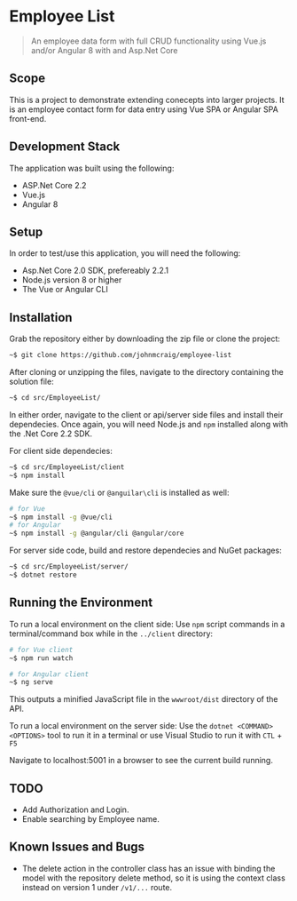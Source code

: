 # Employee List
> An employee data form with full CRUD functionality using Vue.js and/or Angular 8 with and Asp.Net Core

## Scope
This is a project to demonstrate extending conecepts into larger projects. It is an employee contact form for data entry using Vue SPA or Angular SPA front-end.

## Development Stack
The application was built using the following:
- ASP.Net Core 2.2
- Vue.js
- Angular 8

## Setup
In order to test/use this application, you will need the following:
- Asp.Net Core 2.0 SDK, prefereably 2.2.1
- Node.js version 8 or higher
- The Vue or Angular CLI

## Installation
Grab the repository either by downloading the zip file or clone the project:
```sh
~$ git clone https://github.com/johnmcraig/employee-list
```
After cloning or unzipping the files, navigate to the directory containing the solution file:
```sh
~$ cd src/EmployeeList/
```
In either order, navigate to the client or api/server side files and install their dependecies. Once again, you will need Node.js and `npm` installed along with the .Net Core 2.2 SDK.

For client side dependecies:
```sh
~$ cd src/EmployeeList/client
~$ npm install
```
Make sure the `@vue/cli` or `@anguilar\cli` is installed as well:
```sh
# for Vue
~$ npm install -g @vue/cli
# for Angular
~$ npm install -g @angular/cli @angular/core
```

For server side code, build and restore dependecies and NuGet packages:
```sh
~$ cd src/EmployeeList/server/
~$ dotnet restore
```

## Running the Environment
To run a local environment on the client side:
Use `npm` script commands in a terminal/command box while in the `../client` directory:
```sh
# for Vue client
~$ npm run watch

# for Angular client
~$ ng serve
```
This outputs a minified JavaScript file in the `wwwroot/dist` directory of the API.

To run a local environment on the server side:
Use the `dotnet <COMMAND> <OPTIONS>` tool to run it in a terminal or use Visual Studio to run it with `CTL` + `F5`

Navigate to localhost:5001 in a browser to see the current build running.

## TODO
- Add Authorization and Login.
- Enable searching by Employee name.

## Known Issues and Bugs
- The delete action in the controller class has an issue with binding the model with the repository delete method, so it is using the context class instead on version 1 under `/v1/...` route.
